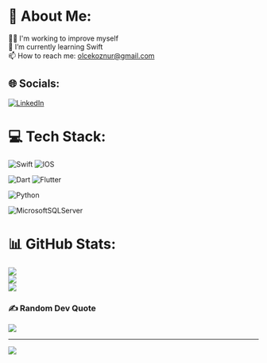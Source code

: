 # 💫 About Me:
👩‍💻 I'm working to improve myself<br>🌱 I’m currently learning Swift<br>📫 How to reach me: olcekoznur@gmail.com


## 🌐 Socials:
[![LinkedIn](https://img.shields.io/badge/LinkedIn-%230077B5.svg?logo=linkedin&logoColor=white)](https://linkedin.com/in/oznurolcek) 

# 💻 Tech Stack:
![Swift](https://img.shields.io/badge/swift-F54A2A?style=for-the-badge&logo=swift&logoColor=white) ![IOS](https://img.shields.io/badge/IOS-%2320232a.svg?style=for-the-badge&logo=apple&logoColor=white)

![Dart](https://img.shields.io/badge/dart-%230175C2.svg?style=for-the-badge&logo=dart&logoColor=white) ![Flutter](https://img.shields.io/badge/Flutter-%2302569B.svg?style=for-the-badge&logo=Flutter&logoColor=white)

![Python](https://img.shields.io/badge/python-3670A0?style=for-the-badge&logo=python&logoColor=ffdd54)  

![MicrosoftSQLServer](https://img.shields.io/badge/Microsoft%20SQL%20Sever-CC2927?style=for-the-badge&logo=microsoft%20sql%20server&logoColor=white)


# 📊 GitHub Stats:
![](https://github-readme-stats.vercel.app/api?username=oznurolcek&theme=dark&hide_border=false&include_all_commits=true&count_private=false)<br/>
![](https://github-readme-streak-stats.herokuapp.com/?user=oznurolcek&theme=dark&hide_border=false)<br/>
![](https://github-readme-stats.vercel.app/api/top-langs/?username=oznurolcek&theme=dark&hide_border=false&include_all_commits=true&count_private=false&layout=compact)


### ✍️ Random Dev Quote
![](https://quotes-github-readme.vercel.app/api?type=horizontal&theme=tokyonight)

---
[![](https://visitcount.itsvg.in/api?id=oznurolcek&icon=6&color=0)](https://visitcount.itsvg.in)

<!-- Proudly created with GPRM ( https://gprm.itsvg.in ) -->
